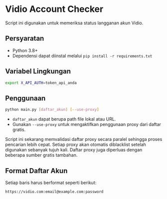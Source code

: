 # Vidio Account Checker

Script ini digunakan untuk memeriksa status langganan akun Vidio.

## Persyaratan

- Python 3.8+
- Dependensi dapat diinstal melalui `pip install -r requirements.txt`

## Variabel Lingkungan


```bash
export X_API_AUTH=token_api_anda
```

## Penggunaan

```bash
python main.py [daftar_akun] [--use-proxy]
```

- `daftar_akun` dapat berupa path file lokal atau URL.
- Gunakan `--use-proxy` untuk mengaktifkan penggunaan proxy dari daftar gratis.

Script ini sekarang memvalidasi daftar proxy secara paralel sehingga proses pencarian lebih cepat. Setiap proxy akan otomatis diblacklist setelah digunakan sebanyak tujuh kali. Daftar proxy juga diperluas dengan beberapa sumber gratis tambahan.

## Format Daftar Akun

Setiap baris harus berformat seperti berikut:

```
https://vidio.com:email@example.com:password
```

